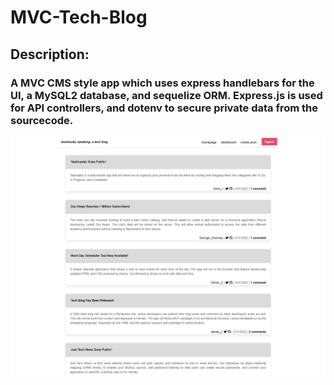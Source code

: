 # MVC-Tech-Blog
## Description:
### A MVC CMS style app which uses express handlebars for the UI, a MySQL2 database, and sequelize ORM. Express.js is used for API controllers, and dotenv to secure private data from the sourcecode. 

![App Homepage](https://github.com/ojc011/MVC-Tech-Blog/blob/main/pictures/apphomepage.png)
